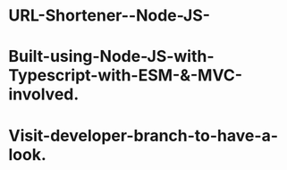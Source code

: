 # URL-Shortener--Node-JS-

# Built-using-Node-JS-with-Typescript-with-ESM-&-MVC-involved.

# Visit-developer-branch-to-have-a-look.

